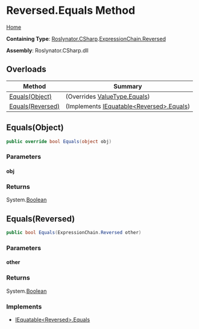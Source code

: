 <a name="_top"></a>

# Reversed\.Equals Method

[Home](../../../../../README.md#_top)

**Containing Type**: [Roslynator.CSharp](../../../README.md#_top)\.[ExpressionChain.Reversed](../README.md#_top)

**Assembly**: Roslynator\.CSharp\.dll

## Overloads

| Method | Summary |
| ------ | ------- |
| [Equals(Object)](#Roslynator_CSharp_ExpressionChain_Reversed_Equals_System_Object_) |  \(Overrides [ValueType.Equals](https://docs.microsoft.com/en-us/dotnet/api/system.valuetype.equals)\) |
| [Equals(Reversed)](#Roslynator_CSharp_ExpressionChain_Reversed_Equals_Roslynator_CSharp_ExpressionChain_Reversed_) |  \(Implements [IEquatable\<Reversed>.Equals](https://docs.microsoft.com/en-us/dotnet/api/system.iequatable-1.equals)\) |

## Equals\(Object\) <a name="Roslynator_CSharp_ExpressionChain_Reversed_Equals_System_Object_"></a>

```csharp
public override bool Equals(object obj)
```

### Parameters

#### obj

### Returns

System\.[Boolean](https://docs.microsoft.com/en-us/dotnet/api/system.boolean)

## Equals\(Reversed\) <a name="Roslynator_CSharp_ExpressionChain_Reversed_Equals_Roslynator_CSharp_ExpressionChain_Reversed_"></a>

```csharp
public bool Equals(ExpressionChain.Reversed other)
```

### Parameters

#### other

### Returns

System\.[Boolean](https://docs.microsoft.com/en-us/dotnet/api/system.boolean)

### Implements

* [IEquatable\<Reversed>.Equals](https://docs.microsoft.com/en-us/dotnet/api/system.iequatable-1.equals)
